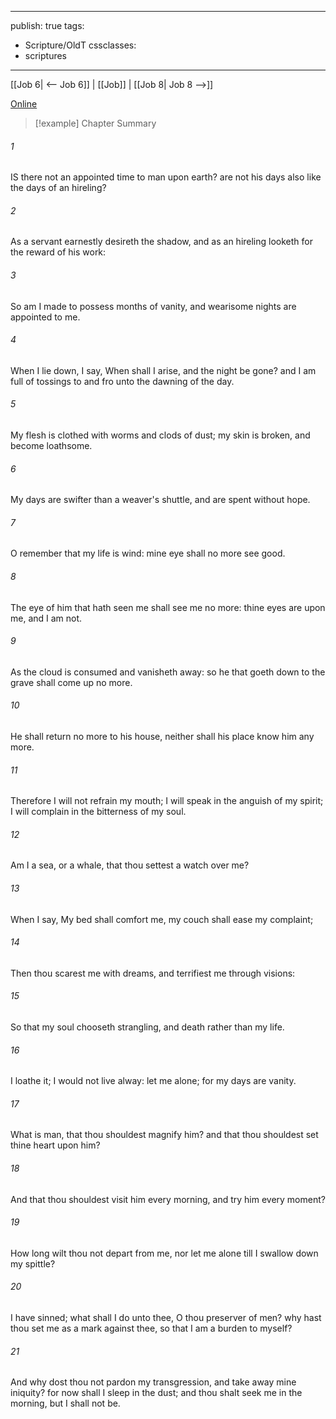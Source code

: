 

---
publish: true
tags:
  - Scripture/OldT
cssclasses:
  - scriptures
---
[[Job 6| <-- Job 6]] | [[Job]] | [[Job 8| Job 8 -->]]

[Online](https://churchofjesuschrist.org/study/scriptures/ot/job/7?lang=eng)

>[!example] Chapter Summary
>
###### 1
IS there not an appointed time to man upon earth?  are not his days also like the days of an hireling?
###### 2
As a servant earnestly desireth the shadow, and as an hireling looketh for the reward of his work:
###### 3
So am I made to possess months of vanity, and wearisome nights are appointed to me.
###### 4
When I lie down, I say, When shall I arise, and the night be gone?  and I am full of tossings to and fro unto the dawning of the day.
###### 5
My flesh is clothed with worms and clods of dust; my skin is broken, and become loathsome.
###### 6
My days are swifter than a weaver's shuttle, and are spent without hope.
###### 7
O remember that my life is wind: mine eye shall no more see good.
###### 8
The eye of him that hath seen me shall see me no more: thine eyes are upon me, and I am not.
###### 9
As the cloud is consumed and vanisheth away: so he that goeth down to the grave shall come up no more.
###### 10
He shall return no more to his house, neither shall his place know him any more.
###### 11
Therefore I will not refrain my mouth; I will speak in the anguish of my spirit; I will complain in the bitterness of my soul.
###### 12
Am I a sea, or a whale, that thou settest a watch over me?
###### 13
When I say, My bed shall comfort me, my couch shall ease my complaint;
###### 14
Then thou scarest me with dreams, and terrifiest me through visions:
###### 15
So that my soul chooseth strangling, and death rather than my life.
###### 16
I loathe it; I would not live alway: let me alone; for my days are vanity.
###### 17
What is man, that thou shouldest magnify him?  and that thou shouldest set thine heart upon him?
###### 18
And that thou shouldest visit him every morning, and try him every moment?
###### 19
How long wilt thou not depart from me, nor let me alone till I swallow down my spittle?
###### 20
I have sinned; what shall I do unto thee, O thou preserver of men?  why hast thou set me as a mark against thee, so that I am a burden to myself?
###### 21
And why dost thou not pardon my transgression, and take away mine iniquity?  for now shall I sleep in the dust; and thou shalt seek me in the morning, but I shall not be.



